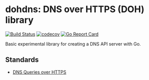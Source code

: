 # dohdns: DNS over HTTPS (DOH) library
[![Build Status](https://travis-ci.org/eest/dohdns.svg?branch=master)](https://travis-ci.org/eest/dohdns)
[![codecov](https://codecov.io/gh/eest/dohdns/branch/master/graph/badge.svg)](https://codecov.io/gh/eest/dohdns)
[![Go Report Card](https://goreportcard.com/badge/github.com/eest/dohdns)](https://goreportcard.com/report/github.com/eest/dohdns)

Basic experimental library for creating a DNS API server with Go.

## Standards
* [DNS Queries over HTTPS](https://tools.ietf.org/html/draft-ietf-doh-dns-over-https-07)
